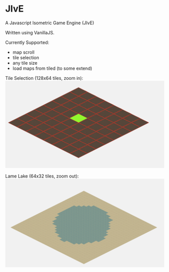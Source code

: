 # JIvE
A Javascript Isometric Game Engine (JIvE)

Written using VanillaJS.

Currently Supported:
- map scroll
- tile selection
- any tile size
- load maps from tiled (to some extend)

Tile Selection (128x64 tiles, zoom in):
![alt tag](https://github.com/skaparelos/JIvE/blob/master/screenshots/1-tile_selection.png)

Lame Lake (64x32 tiles, zoom out):
![alt tag](https://github.com/skaparelos/JIvE/blob/master/screenshots/2-lame_lake.png)
